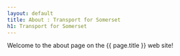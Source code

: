 ```yaml
---
layout: default
title: About : Transport for Somerset
h1: Transport for Somerset
---
```

<p>Welcome to the about page on the {{ page.title }} web site!</p>
